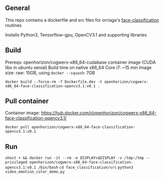 ## General
This repo contains a dockerfile and src files for orriaga's [face-classification](https://github.com/oarriaga/face_classification) routines

Installs Python3, Tensorflow-gpu, OpenCV3.1 and supporting libraries

## Build
Prereqs: openhorizon/cogwerx-x86_64-cudabase container image (CUDA libs in ubuntu xenial)
Build time on native x86_64 Core i7: ~15 min 
Image size: raw: 15GB, using `docker --squash`: 7GB

`docker build --force-rm -f Dockerfile.dev -t openhorizon/cogwerx-x86_64-face-classification-opencv3.1:v0.1 .`

## Pull container
Container image: https://hub.docker.com/r/openhorizon/cogwerx-x86_64-face-classification-opencv3.1/

`docker pull openhorizon/cogwerx-x86_64-face-classification-opencv3.1:v0.1`

## Run
`xhost + && docker run -it --rm -e DISPLAY=$DISPLAY -v /tmp:/tmp --privileged openhorizon/cogwerx-x86_64-face-classification-opencv3.1:v0.1 /bin/bash`
`cd face_classification/src`
`python3 video_emotion_color_demo.py`
